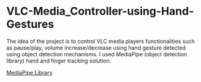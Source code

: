 # VLC-Media_Controller-using-Hand-Gestures

The idea of the project is to control VLC media players functionalities such as pause/play, volume increase/decrease using hand gesture detected using object detection mechanisms.
I used MediaPipe (object detection library) hand and finger tracking solution. 

[MediaPipe Library](https://google.github.io/mediapipe/solutions/hands.html)
